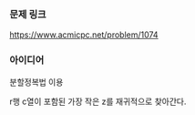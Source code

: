 ### 문제 링크

https://www.acmicpc.net/problem/1074

### 아이디어

분할정복법 이용

r행 c열이 포함된 가장 작은 z를 재귀적으로 찾아간다.
